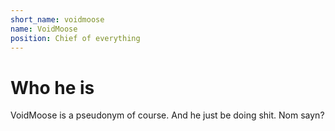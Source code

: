 ```yaml
---
short_name: voidmoose
name: VoidMoose
position: Chief of everything
---
```

# Who he is

VoidMoose is a pseudonym of course. And he just be doing shit. Nom sayn?  
